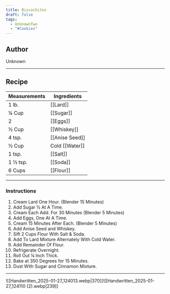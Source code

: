 ```yaml
---
title: Biscochitos
draft: false
tags:
  - UnknownTwo
  - "#Cookies"
---
```

## Author
Unknown
___
## Recipe

| Measurements | Ingredients               |
| :----------- | ------------------------- |
| 1 lb.             | [[Lard]]           |
| ¼ Cup             | [[Sugar]]          |
| 2                 | [[Eggs]]           |
| ½ Cup             | [[Whiskey]]        |
| 4 tsp.            | [[Anise Seed]]     |
| ½ Cup             | Cold [[Water]]     |
| 1 tsp.            | [[Salt]]           |
| 1 ½ tsp.          | [[Soda]]           |
| 6 Cups            | [[Flour]]          |
___
### Instructions
1. Cream Lard One Hour. (Blender 15 Minutes)
2. Add Sugar ½ At A Time.
3. Cream Each Add. For 30 Minutes (Blender 5 Minutes)
4. Add Eggs, One At A Time.
5. Cream 15 Minutes After Each. (Blender 5 Minutes)
6. Add Anise Seed and Whiskey.
7. Sift 2 Cups Flour With Salt & Soda.
8. Add To Lard Mixture Alternately With Cold Water.
9. Add Remainder Of Flour.
10. Refrigerate Overnight.
11. Roll Out ¼ Inch Thick.
12. Bake at 350 Degrees for 15 Minutes.
13. Dust With Sugar and Cinnamon Mixture.
___
![[Handwritten_2025-01-27_124013.webp|370]]![[Handwritten_2025-01-27_124110 (2).webp|239]]